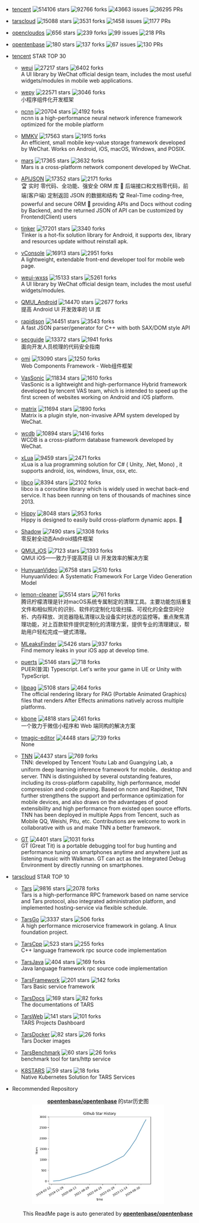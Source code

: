 
+ [tencent](https://github.com/tencent)
![514106 stars](https://img.shields.io/badge/Stars-514106-green)
![92766 forks](https://img.shields.io/badge/Forks-92766-green)
![43663 issues](https://img.shields.io/badge/Issues-43663-green)
![36295 PRs](https://img.shields.io/badge/PRs-36295-green)

+ [tarscloud](https://github.com/tarscloud)
![15088 stars](https://img.shields.io/badge/Stars-15088-green)
![3531 forks](https://img.shields.io/badge/Forks-3531-green)
![1458 issues](https://img.shields.io/badge/Issues-1458-green)
![1177 PRs](https://img.shields.io/badge/PRs-1177-green)

+ [opencloudos](https://github.com/opencloudos)
![656 stars](https://img.shields.io/badge/Stars-656-green)
![239 forks](https://img.shields.io/badge/Forks-239-green)
![99 issues](https://img.shields.io/badge/Issues-99-green)
![218 PRs](https://img.shields.io/badge/PRs-218-green)

+ [opentenbase](https://github.com/opentenbase)
![180 stars](https://img.shields.io/badge/Stars-180-green)
![137 forks](https://img.shields.io/badge/Forks-137-green)
![67 issues](https://img.shields.io/badge/Issues-67-green)
![130 PRs](https://img.shields.io/badge/PRs-130-green)



+ [tencent](https://github.com/tencent) STAR TOP 30
    
    + [weui](https://github.com/tencent/weui) 
    ![27217 stars](https://img.shields.io/badge/Stars-27217-green)
    ![6402 forks](https://img.shields.io/badge/Forks-6402-green)  
    A UI library by WeChat official design team, includes the most useful widgets/modules in mobile web applications.
    
    + [wepy](https://github.com/tencent/wepy) 
    ![22571 stars](https://img.shields.io/badge/Stars-22571-green)
    ![3046 forks](https://img.shields.io/badge/Forks-3046-green)  
    小程序组件化开发框架
    
    + [ncnn](https://github.com/tencent/ncnn) 
    ![20704 stars](https://img.shields.io/badge/Stars-20704-green)
    ![4192 forks](https://img.shields.io/badge/Forks-4192-green)  
    ncnn is a high-performance neural network inference framework optimized for the mobile platform
    
    + [MMKV](https://github.com/tencent/MMKV) 
    ![17563 stars](https://img.shields.io/badge/Stars-17563-green)
    ![1915 forks](https://img.shields.io/badge/Forks-1915-green)  
    An efficient, small mobile key-value storage framework developed by WeChat. Works on Android, iOS, macOS, Windows, and POSIX.
    
    + [mars](https://github.com/tencent/mars) 
    ![17365 stars](https://img.shields.io/badge/Stars-17365-green)
    ![3632 forks](https://img.shields.io/badge/Forks-3632-green)  
    Mars is a cross-platform network component  developed by WeChat.
    
    + [APIJSON](https://github.com/tencent/APIJSON) 
    ![17352 stars](https://img.shields.io/badge/Stars-17352-green)
    ![2171 forks](https://img.shields.io/badge/Forks-2171-green)  
    🏆 实时 零代码、全功能、强安全 ORM 库 🚀 后端接口和文档零代码，前端(客户端) 定制返回 JSON 的数据和结构 🏆 Real-Time coding-free, powerful and secure ORM 🚀  providing APIs and Docs without coding by Backend, and the returned JSON of API can be customized by Frontend(Client) users
    
    + [tinker](https://github.com/tencent/tinker) 
    ![17201 stars](https://img.shields.io/badge/Stars-17201-green)
    ![3340 forks](https://img.shields.io/badge/Forks-3340-green)  
    Tinker is a hot-fix solution library for Android, it supports dex, library and resources update without reinstall apk.
    
    + [vConsole](https://github.com/tencent/vConsole) 
    ![16913 stars](https://img.shields.io/badge/Stars-16913-green)
    ![2951 forks](https://img.shields.io/badge/Forks-2951-green)  
    A lightweight, extendable front-end developer tool for mobile web page.
    
    + [weui-wxss](https://github.com/tencent/weui-wxss) 
    ![15133 stars](https://img.shields.io/badge/Stars-15133-green)
    ![5261 forks](https://img.shields.io/badge/Forks-5261-green)  
    A UI library by WeChat official design team, includes the most useful widgets/modules.
    
    + [QMUI_Android](https://github.com/tencent/QMUI_Android) 
    ![14470 stars](https://img.shields.io/badge/Stars-14470-green)
    ![2677 forks](https://img.shields.io/badge/Forks-2677-green)  
    提高 Android UI 开发效率的 UI 库
    
    + [rapidjson](https://github.com/tencent/rapidjson) 
    ![14451 stars](https://img.shields.io/badge/Stars-14451-green)
    ![3543 forks](https://img.shields.io/badge/Forks-3543-green)  
    A fast JSON parser/generator for C++ with both SAX/DOM style API
    
    + [secguide](https://github.com/tencent/secguide) 
    ![13372 stars](https://img.shields.io/badge/Stars-13372-green)
    ![1941 forks](https://img.shields.io/badge/Forks-1941-green)  
    面向开发人员梳理的代码安全指南
    
    + [omi](https://github.com/tencent/omi) 
    ![13090 stars](https://img.shields.io/badge/Stars-13090-green)
    ![1250 forks](https://img.shields.io/badge/Forks-1250-green)  
    Web Components Framework - Web组件框架
    
    + [VasSonic](https://github.com/tencent/VasSonic) 
    ![11834 stars](https://img.shields.io/badge/Stars-11834-green)
    ![1610 forks](https://img.shields.io/badge/Forks-1610-green)  
    VasSonic is a lightweight and high-performance Hybrid framework developed by tencent VAS team, which is intended to speed up the first screen of websites working on Android and iOS platform. 
    
    + [matrix](https://github.com/tencent/matrix) 
    ![11694 stars](https://img.shields.io/badge/Stars-11694-green)
    ![1890 forks](https://img.shields.io/badge/Forks-1890-green)  
    Matrix is a plugin style, non-invasive APM system developed by WeChat.
    
    + [wcdb](https://github.com/tencent/wcdb) 
    ![10894 stars](https://img.shields.io/badge/Stars-10894-green)
    ![1416 forks](https://img.shields.io/badge/Forks-1416-green)  
    WCDB is a cross-platform database framework developed by WeChat.
    
    + [xLua](https://github.com/tencent/xLua) 
    ![9459 stars](https://img.shields.io/badge/Stars-9459-green)
    ![2471 forks](https://img.shields.io/badge/Forks-2471-green)  
    xLua is a lua programming solution for  C# ( Unity, .Net, Mono) , it supports android, ios, windows, linux, osx, etc.
    
    + [libco](https://github.com/tencent/libco) 
    ![8394 stars](https://img.shields.io/badge/Stars-8394-green)
    ![2102 forks](https://img.shields.io/badge/Forks-2102-green)  
    libco is a coroutine library which is widely used in wechat  back-end service. It has been running on tens of thousands of machines since 2013.
    
    + [Hippy](https://github.com/tencent/Hippy) 
    ![8048 stars](https://img.shields.io/badge/Stars-8048-green)
    ![953 forks](https://img.shields.io/badge/Forks-953-green)  
    Hippy is designed to easily build cross-platform dynamic apps. 👏
    
    + [Shadow](https://github.com/tencent/Shadow) 
    ![7490 stars](https://img.shields.io/badge/Stars-7490-green)
    ![1308 forks](https://img.shields.io/badge/Forks-1308-green)  
    零反射全动态Android插件框架
    
    + [QMUI_iOS](https://github.com/tencent/QMUI_iOS) 
    ![7123 stars](https://img.shields.io/badge/Stars-7123-green)
    ![1393 forks](https://img.shields.io/badge/Forks-1393-green)  
    QMUI iOS——致力于提高项目 UI 开发效率的解决方案
    
    + [HunyuanVideo](https://github.com/tencent/HunyuanVideo) 
    ![6758 stars](https://img.shields.io/badge/Stars-6758-green)
    ![510 forks](https://img.shields.io/badge/Forks-510-green)  
    HunyuanVideo: A Systematic Framework For Large Video Generation Model
    
    + [lemon-cleaner](https://github.com/tencent/lemon-cleaner) 
    ![5514 stars](https://img.shields.io/badge/Stars-5514-green)
    ![761 forks](https://img.shields.io/badge/Forks-761-green)  
    腾讯柠檬清理是针对macOS系统专属制定的清理工具。主要功能包括重复文件和相似照片的识别、软件的定制化垃圾扫描、可视化的全盘空间分析、内存释放、浏览器隐私清理以及设备实时状态的监控等。重点聚焦清理功能，对上百款软件提供定制化的清理方案，提供专业的清理建议，帮助用户轻松完成一键式清理。
    
    + [MLeaksFinder](https://github.com/tencent/MLeaksFinder) 
    ![5426 stars](https://img.shields.io/badge/Stars-5426-green)
    ![937 forks](https://img.shields.io/badge/Forks-937-green)  
    Find memory leaks in your iOS app at develop time.
    
    + [puerts](https://github.com/tencent/puerts) 
    ![5146 stars](https://img.shields.io/badge/Stars-5146-green)
    ![718 forks](https://img.shields.io/badge/Forks-718-green)  
    PUER(普洱) Typescript. Let's write your game in UE or Unity with TypeScript.
    
    + [libpag](https://github.com/tencent/libpag) 
    ![5108 stars](https://img.shields.io/badge/Stars-5108-green)
    ![464 forks](https://img.shields.io/badge/Forks-464-green)  
    The official rendering library for PAG (Portable Animated Graphics) files that renders After Effects animations natively across multiple platforms.
    
    + [kbone](https://github.com/tencent/kbone) 
    ![4818 stars](https://img.shields.io/badge/Stars-4818-green)
    ![461 forks](https://img.shields.io/badge/Forks-461-green)  
    一个致力于微信小程序和 Web 端同构的解决方案
    
    + [tmagic-editor](https://github.com/tencent/tmagic-editor) 
    ![4448 stars](https://img.shields.io/badge/Stars-4448-green)
    ![739 forks](https://img.shields.io/badge/Forks-739-green)  
    None
    
    + [TNN](https://github.com/tencent/TNN) 
    ![4437 stars](https://img.shields.io/badge/Stars-4437-green)
    ![769 forks](https://img.shields.io/badge/Forks-769-green)  
    TNN: developed by Tencent Youtu Lab and Guangying Lab, a uniform deep learning inference framework for mobile、desktop and server. TNN is distinguished by several outstanding features, including its cross-platform capability, high performance, model compression and code pruning. Based on ncnn and Rapidnet, TNN further strengthens the support and performance optimization for mobile devices, and also draws on the advantages of good extensibility and high performance from existed open source efforts. TNN has been deployed in multiple Apps from Tencent, such as Mobile QQ, Weishi, Pitu, etc. Contributions are welcome to work in collaborative with us and make TNN a better framework. 
    
    + [GT](https://github.com/tencent/GT) 
    ![4401 stars](https://img.shields.io/badge/Stars-4401-green)
    ![1031 forks](https://img.shields.io/badge/Forks-1031-green)  
    GT (Great Tit) is a portable debugging tool for bug hunting and performance tuning on smartphones anytime and anywhere just as listening music with Walkman. GT can act as the Integrated Debug Environment by directly running on smartphones.
    

+ [tarscloud](https://github.com/tarscloud) STAR TOP 10
    
    + [Tars](https://github.com/tarscloud/Tars) 
    ![9816 stars](https://img.shields.io/badge/Stars-9816-green)
    ![2078 forks](https://img.shields.io/badge/Forks-2078-green)  
    Tars is a high-performance RPC framework based on name service and Tars protocol, also integrated administration platform, and implemented hosting-service via flexible schedule.
    
    + [TarsGo](https://github.com/tarscloud/TarsGo) 
    ![3337 stars](https://img.shields.io/badge/Stars-3337-green)
    ![506 forks](https://img.shields.io/badge/Forks-506-green)  
    A  high performance microservice  framework  in golang. A linux foundation project.
    
    + [TarsCpp](https://github.com/tarscloud/TarsCpp) 
    ![523 stars](https://img.shields.io/badge/Stars-523-green)
    ![255 forks](https://img.shields.io/badge/Forks-255-green)  
    C++ language framework rpc source code implementation
    
    + [TarsJava](https://github.com/tarscloud/TarsJava) 
    ![404 stars](https://img.shields.io/badge/Stars-404-green)
    ![169 forks](https://img.shields.io/badge/Forks-169-green)  
    Java language framework rpc source code implementation
    
    + [TarsFramework](https://github.com/tarscloud/TarsFramework) 
    ![201 stars](https://img.shields.io/badge/Stars-201-green)
    ![142 forks](https://img.shields.io/badge/Forks-142-green)  
    Tars Basic service framework
    
    + [TarsDocs](https://github.com/tarscloud/TarsDocs) 
    ![169 stars](https://img.shields.io/badge/Stars-169-green)
    ![82 forks](https://img.shields.io/badge/Forks-82-green)  
    The documentations of TARS
    
    + [TarsWeb](https://github.com/tarscloud/TarsWeb) 
    ![141 stars](https://img.shields.io/badge/Stars-141-green)
    ![101 forks](https://img.shields.io/badge/Forks-101-green)  
    TARS Projects Dashboard
    
    + [TarsDocker](https://github.com/tarscloud/TarsDocker) 
    ![82 stars](https://img.shields.io/badge/Stars-82-green)
    ![26 forks](https://img.shields.io/badge/Forks-26-green)  
    Tars Docker  images
    
    + [TarsBenchmark](https://github.com/tarscloud/TarsBenchmark) 
    ![60 stars](https://img.shields.io/badge/Stars-60-green)
    ![26 forks](https://img.shields.io/badge/Forks-26-green)  
    benchmark tool for tars/http service
    
    + [K8STARS](https://github.com/tarscloud/K8STARS) 
    ![59 stars](https://img.shields.io/badge/Stars-59-green)
    ![18 forks](https://img.shields.io/badge/Forks-18-green)  
    Native Kubernetes  Solution for TARS Services
    


+ Recommended Repository  
<p align="center">
      <strong>
        <a href="https://github.com/opentenbase/opentenbase" target="_blank">opentenbase/opentenbase</a>
      </strong>  的star历史图
  <br>
  <img src="https://raw.githubusercontent.com/ButterAndButterfly/GithubTools/master/data/stars_history.jpg" width="350px"></img>    
</p>

<p align="right">
      This ReadMe page is auto generated by 
      <strong>
        <a href="https://github.com/opentenbase/opentenbase" target="_blank">opentenbase/opentenbase</a><br>
      </strong>   
</p>